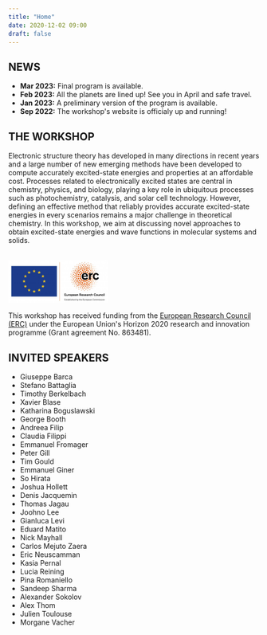 ```yaml
---
title: "Home"
date: 2020-12-02 09:00
draft: false
---
```


## NEWS

* **Mar 2023:** Final program is available.
* **Feb 2023:** All the planets are lined up! See you in April and safe travel.
* **Jan 2023:** A preliminary version of the program is available.
* **Sep 2022:** The workshop's website is officialy up and running!

## THE WORKSHOP

Electronic structure theory has developed in many directions in recent years and a large number of new emerging methods have been developed to compute accurately excited-state energies and properties at an affordable cost.
Processes related to electronically excited states are central in chemistry, physics, and biology, playing a key role in ubiquitous processes such as photochemistry, catalysis, and solar cell technology. However, defining an effective method that reliably provides accurate excited-state energies in every scenarios remains a major challenge in theoretical chemistry. In this workshop, we aim at discussing novel approaches to obtain excited-state energies and wave functions in molecular systems and solids. 
<br><br>

<img src="img/ERC.png" width="200">

This workshop has received funding from the [European Research Council (ERC)](https://erc.europa.eu)
under the European Union's Horizon 2020 research and innovation programme (Grant agreement No. 863481).


## INVITED SPEAKERS

* Giuseppe Barca 
* Stefano Battaglia 
* Timothy Berkelbach
* Xavier Blase 
* Katharina Boguslawski 
* George Booth
* Andreea Filip
* Claudia Filippi 
* Emmanuel Fromager 
* Peter Gill 
* Tim Gould
* Emmanuel Giner 
* So Hirata 
* Joshua Hollett 
* Denis Jacquemin 
* Thomas Jagau 
* Joohno Lee 
* Gianluca Levi 
* Eduard Matito 
* Nick Mayhall 
* Carlos Mejuto Zaera
* Eric Neuscamman
* Kasia Pernal 
* Lucia Reining 
* Pina Romaniello 
* Sandeep Sharma 
* Alexander Sokolov 
* Alex Thom 
* Julien Toulouse 
* Morgane Vacher 

